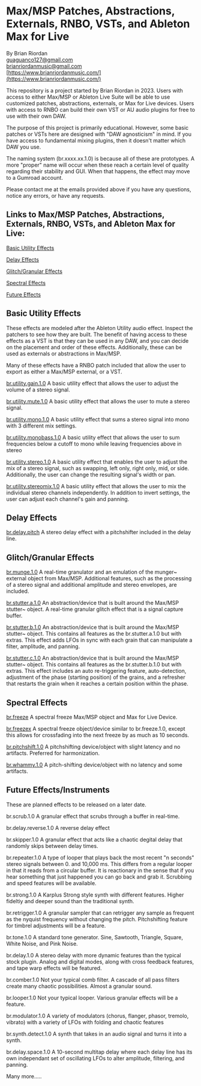 # Max/MSP Patches, Abstractions, Externals, RNBO, VSTs, and Ableton Max for Live 
   
By Brian Riordan  
[guaguanco127@gmail.com](mailto:guaguanco127@gmail.com)  
[brianriordanmusic@gmail.com](mailto:brianriordanmusic@gmail.com)   
[https://www.brianriordanmusic.com/](https://www.brianriordanmusic.com/) 

This repository is a project started by Brian Riordan in 2023. Users with access to either Max/MSP or Ableton Live Suite will be able to use customized patches, abstractions, externals, or Max for Live devices. Users with access to RNBO can build their own VST or AU audio plugins for free to use with their own DAW.    

The purpose of this project is primarily educational. However, some basic patches or VSTs here are designed with "DAW agnosticism" in mind. If you have access to fundamental mixing plugins, then it doesn't matter which DAW you use.

The naming system (br.xxxx.xx.1.0) is because all of these are prototypes. A more "proper" name will occur when these reach a certain level of quality regarding their stability and GUI. When that happens, the effect may move to a Gumroad account. 

Please contact me at the emails provided above if you have any questions, notice any errors, or have any requests. 


## Links to Max/MSP Patches, Abstractions, Externals, RNBO, VSTs, and Ableton Max for Live:

[Basic Utility Effects](#utility) 

[Delay Effects](#delay)

[Glitch/Granular Effects](#grain)

[Spectral Effects](#spectral) 

[Future Effects](#future) 

## <a name="utility"></a>Basic Utility Effects

These effects are modeled after the Ableton Utility audio effect. Inspect the patchers to see how they are built. The benefit of having access to these effects as a VST is that they can be used in any DAW, and you can decide on the placement and order of these effects. Additionally, these can be used as externals or abstractions in Max/MSP.  

Many of these effects have a RNBO patch included that allow the user to export as either a Max/MSP external, or a VST. 

[br.utility.gain.1.0](https://github.com/guaguanco127/br.utility.gain.1.0)  A basic utility effect that allows the user to adjust the volume of a stereo signal.

[br.utility.mute.1.0](https://github.com/guaguanco127/br.utility.mute.1.0)  A basic utility effect that allows the user to mute a stereo signal.

[br.utility.mono.1.0](https://github.com/guaguanco127/br.utility.mono.1.0)  A basic utility effect that sums a stereo signal into mono with 3 different mix settings.

[br.utility.monobass.1.0](https://github.com/guaguanco127/br.utility.monobass.1.0) A basic utility effect that allows the user to sum frequencies below a cutoff to mono while leaving frequencies above in stereo
 
[br.utility.stereo.1.0](https://github.com/guaguanco127/br.utility.stereo.1.0)  A basic utility effect that enables the user to adjust the mix of a stereo signal, such as swapping, left only, right only, mid, or side. Additionally, the user can change the resulting signal's width or pan.

[br.utility.stereomix.1.0](https://github.com/guaguanco127/br.utility.stereomix.1.0) A basic utility effect that allows the user to mix the individual stereo channels independently. In addition to invert settings, the user can adjust each channel's gain and panning. 

## <a name="delay"></a>Delay Effects   

[br.delay.pitch](https://github.com/guaguanco127/br.delay.pitch) A stereo delay effect with a pitchshifter included in the delay line.

## <a name="grain"></a>Glitch/Granular Effects

[br.munge.1.0](https://github.com/guaguanco127/br.munge.1.0) A real-time granulator and an emulation of the munger~ external object from Max/MSP. Additional features, such as the processing of a stereo signal and additional amplitude and stereo envelopes, are included.

[br.stutter.a.1.0](https://github.com/guaguanco127/br.stutter.a.1.0) An abstraction/device that is built around the Max/MSP stutter~ object. A real-time granular glitch effect that is a signal capture buffer. 

[br.stutter.b.1.0](https://github.com/guaguanco127/br.stutter.b.1.0) An abstraction/device that is built around the Max/MSP stutter~ object. This contains all features as the br.stutter.a.1.0 but with extras. This effect adds LFOs in sync with each grain that can manipulate a filter, amplitude, and panning. 

[br.stutter.c.1.0](https://github.com/guaguanco127/br.stutter.c.1.0) An abstraction/device that is built around the Max/MSP stutter~ object. This contains all features as the br.stutter.b.1.0 but with extras. This effect includes an auto re-triggering feature, auto-detection, adjustment of the phase (starting position) of the grains, and a refresher that restarts the grain when it reaches a certain position within the phase.




## <a name="spectral"></a>Spectral Effects

[br.freeze](https://github.com/guaguanco127/br.freeze) A spectral freeze Max/MSP object and Max for Live Device.  

[br.freezex](https://github.com/guaguanco127/br.freezex) A spectral freeze object/device similar to br.freeze.1.0, except this allows for crossfading into the next freeze by as much as 10 seconds.

[br.pitchshift.1.0](https://github.com/guaguanco127/br.pitchshift.1.0) A pitchshifting device/object with slight latency and no artifacts. Preferred for harmonization.

[br.whammy.1.0](https://github.com/guaguanco127/br.whammy.1.0) A pitch-shifting device/object with no latency and some artifacts. 

## <a name="future"></a>Future Effects/Instruments

These are planned effects to be released on a later date. 

br.scrub.1.0 A granular effect that scrubs through a buffer in real-time. 

br.delay.reverse.1.0 A reverse delay effect 

br.skipper.1.0 A granular effect that acts like a chaotic degital delay that randomly skips between delay times. 

br.repeater.1.0 A type of looper that plays back the most recent "n seconds" stereo signals between 0. and 10,000 ms. This differs from a regular looper in that it reads from a circular buffer. It is reactionary in the sense that if you hear something that just happened you can go back and grab it. Scrubbing and speed features will be available. 

br.strong.1.0 A Karplus Strong style synth with different features. Higher fideltiy and deeper sound than the traditional synth. 

br.retrigger.1.0 A granular sampler that can retrigger any sample as frequent as the nyquist frequency without changing the pitch. Pitchshifting feature for timbrel adjustments will be a feature. 

br.tone.1.0 A standard tone generator. Sine, Sawtooth, Triangle, Square, White Noise, and Pink Noise. 

br.delay.1.0 A stereo delay with more dynamic features than the typical stock plugin. Analog and digital modes, along with cross feedback features, and tape warp effects will be featured.

br.comber.1.0 Not your typical comb filter. A cascade of all pass filters create many chaotic possibilities. Almost a granular sound. 

br.looper.1.0 Not your typical looper. Various granular effects will be a feature. 

br.modulator.1.0 A variety of modulators (chorus, flanger, phasor, tremolo, vibrato) with a variety of LFOs with folding and chaotic features 

br.synth.detect.1.0 A synth that takes in an audio signal and turns it into a synth.

br.delay.space.1.0 A 10-second multitap delay where each delay line has its own independant set of oscillating LFOs to alter amplitude, filtering, and panning. 

Many more.....









